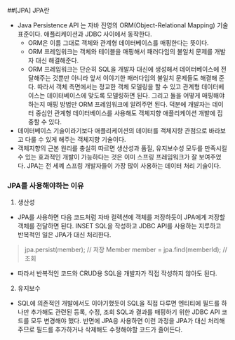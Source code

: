 ##[JPA] JPA란
- Java Persistence API 는 자바 진영의 ORM(Object-Relational Mapping) 기술 표준이다. 애플리케이션과 JDBC 사이에서 동작한다.
  - ORM은 이름 그대로 객체와 관계형 데이터베이스를 매핑한다는 뜻이다.
  - ORM 프레임워크는 객체와 테이블을 매핑해서 패러다임의 불일치 문제를 개발자 대신 해결해준다.
  - ORM 프레임워크는 단순히 SQL을 개발자 대신에 생성해서 데이터베이스에 전달해주는 것뿐만 아니라 앞서 이야기한 패러다임의 불일치 문제들도 해결해 준다. 따라서 객체 측면에서는 정교한 객체 모델링을 할 수 있고 관계형 데이터베이스는 데이터베이스에 맞도록 모델링하면 된다. 그리고 둘을 어떻게 매핑해야 하는지 매핑 방법만 ORM 프레임워크에 알려주면 된다. 덕분에 개발자는 데이터 중심인 관계형 데이터베이스를 사용해도 객체지향 애플리케이션 개발에 집중할 수 있다.
- 데이터베이스 기술이라기보다 애플리케이션의 데이터를 객체지향 관점으로 바라보고 다룰 수 있게 해주는 객체지향 기술이다.
- 객체지향의 근본 원리를 충실히 따르면 생산성과 품질, 유지보수성 모두를 만족시킬 수 있는 효과적인 개발이 가능하다는 것은 이미 스프링 프레임워크가 잘 보여주었다. JPA는 전 세꼐 스프링 개발자들이 가장 많이 사용하는 데이터 처리 기술이다.

### JPA를 사용해야하는 이유
1. 생산성
 -  JPA를 사용하면 다음 코드처럼 자바 컬렉션에 객체를 저장하듯이 JPA에게 저장할 객체를 전달하면 된다. INSET SQL을 작성하고 JDBC API를 사용하는 지루하고 반복적인 일은 JPA가 대신 처리한다.
 > jpa.persist(member); // 저장
 > Member member = jpa.find(memberId); // 조회
 - 따라서 반복적인 코드와 CRUD용 SQL을 개발자가 직접 작성하지 않아도 된다. 
2. 유지보수
 - SQL에 의존적인 개발에서도 이야기했듯이 SQL을 직접 다루면 엔티티에 필드를 하나만 추가해도 관련된 등록, 수정, 조회 SQL과 결과를 매핑하기 위한 JDBC API 코드를 모두 변경해야 했다.   반면에 JPA응 사용하면 이런 과정을 JPA가 대신 처리해주므로 필드를 추가하거나 삭제해도 수정해야할 코드가 줄어든다.
